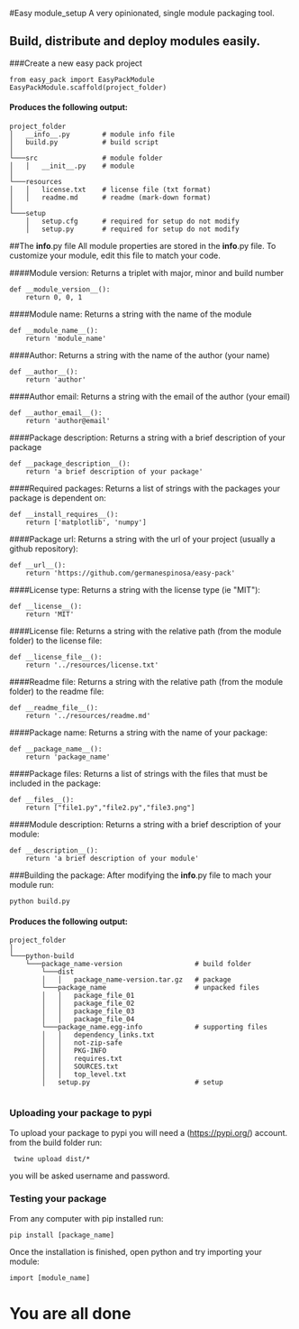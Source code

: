 #Easy module_setup
A very opinionated, single module packaging tool.

## Build, distribute and deploy modules easily.

###Create a new easy pack project
```
from easy_pack import EasyPackModule
EasyPackModule.scaffold(project_folder)
```
#### Produces the following output:
```
project_folder 
│   __info__.py        # module info file
│   build.py           # build script
│   
└───src                # module folder
│   │   __init__.py    # module 
│
└───resources
│   │   license.txt    # license file (txt format)
│   │   readme.md      # readme (mark-down format)
│   
└───setup
    │   setup.cfg      # required for setup do not modify 
    │   setup.py       # required for setup do not modify
```

##The __info__.py file
All module properties are stored in the __info__.py file.
To customize your module, edit this file to match your code.

####Module version:
Returns a triplet with major, minor and build number
```
def __module_version__():
	return 0, 0, 1 
```

####Module name:
Returns a string with the name of the module 
```
def __module_name__():
	return 'module_name' 
```

####Author:
Returns a string with the name of the author (your name)
```
def __author__():
	return 'author' 
```

####Author email:
Returns a string with the email of the author (your email)
```
def __author_email__():
	return 'author@email'  
```

####Package description:
Returns a string with a brief description of your package
```
def __package_description__():
	return 'a brief description of your package'  
```


####Required packages:
Returns a list of strings with the packages your package is dependent on: 
```
def __install_requires__():
    return ['matplotlib', 'numpy']  
```

####Package url:
Returns a string with the url of your project (usually a github repository):
```
def __url__():
	return 'https://github.com/germanespinosa/easy-pack' 
```

####License type:
Returns a string with the license type (ie "MIT"):
```
def __license__():
	return 'MIT' 
```

####License file:
Returns a string with the relative path (from the module folder) to the license file: 
```
def __license_file__():
    return '../resources/license.txt' 
```


####Readme file:
Returns a string with the relative path (from the module folder) to the readme file:
```
def __readme_file__():
	return '../resources/readme.md' 
```

####Package name:
Returns a string with the name of your package:
```
def __package_name__():
	return 'package_name' 
```

####Package files:
Returns a list of strings with the files that must be included in the package:
```
def __files__():
	return ["file1.py","file2.py","file3.png"] 
```


####Module description:
Returns a string with a brief description of your module:
```
def __description__():
    return 'a brief description of your module' 
```

###Building the package:
After modifying the __info__.py file to mach your module run:
```
python build.py 
```

#### Produces the following output:
```
project_folder 
│   
└───python-build                              
    └───package_name-version                  # build folder
        └───dist
        │   │   package_name-version.tar.gz   # package
        └───package_name                      # unpacked files
        │   │   package_file_01               
        │   │   package_file_02  
        │   │   package_file_03  
        │   │   package_file_04  
        └───package_name.egg-info             # supporting files
        │   │   dependency_links.txt  
        │   │   not-zip-safe
        │   │   PKG-INFO  
        │   │   requires.txt  
        │   │   SOURCES.txt  
        │   │   top_level.txt  
        │   setup.py                          # setup
        
```

### Uploading your package to pypi
To upload your package to pypi you will need a (https://pypi.org/) account.
from the build folder run:
```
 twine upload dist/*
```
you will be asked username and password.


### Testing your package
From any computer with pip installed run:
```
pip install [package_name]
```
Once the installation is finished, open python and try importing your module:
```
import [module_name] 
```

# You are all done